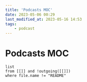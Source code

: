 ```yaml
---
title: 'Podcasts MOC'
date: 2023-05-06 00:29
last_modified_at: 2023-05-16 14:53
tags:
    - podcast
---
```


# Podcasts MOC

```dataview
list
from [[]] and !outgoing([[]])
where file.name != "README"
```
